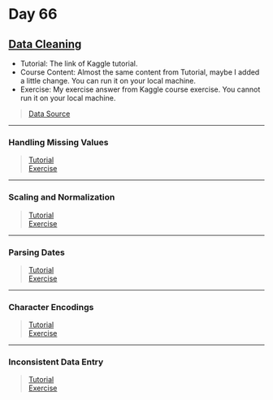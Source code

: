 # Day 66

## [Data Cleaning](https://www.kaggle.com/learn/data-cleaning)

- Tutorial: The link of Kaggle tutorial.
- Course Content: Almost the same content from Tutorial, maybe I added a little change. You can run it on your local machine.
- Exercise: My exercise answer from Kaggle course exercise. You cannot run it on your local machine.

> [Data Source](https://www.kaggle.com/maxhorowitz/nflplaybyplay2009to2016)

---

### Handling Missing Values

> [Tutorial](https://www.kaggle.com/alexisbcook/handling-missing-values)<br>
> [Exercise](exercise-handling-missing-values.ipynb)

---

### Scaling and Normalization

> [Tutorial](https://www.kaggle.com/alexisbcook/scaling-and-normalization)<br>
> [Exercise](exercise-scaling-and-normalization.ipynb)

---

### Parsing Dates

> [Tutorial](https://www.kaggle.com/alexisbcook/parsing-dates)<br>
> [Exercise](exercise-parsing-dates.ipynb)

---

### Character Encodings

> [Tutorial](https://www.kaggle.com/alexisbcook/character-encodings)<br>
> [Exercise](exercise-character-encodings.ipynb)

---

### Inconsistent Data Entry

> [Tutorial](https://www.kaggle.com/alexisbcook/inconsistent-data-entry)<br>
> [Exercise](exercise-inconsistent-data-entry.ipynb)